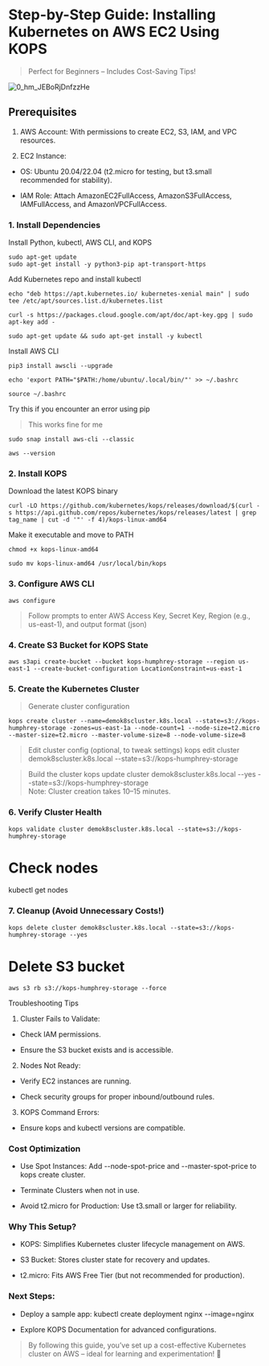 # Step-by-Step Guide: Installing Kubernetes on AWS EC2 Using KOPS
> Perfect for Beginners – Includes Cost-Saving Tips!

![0_hm_JEBoRjDnfzzHe](https://github.com/user-attachments/assets/6ae95200-aca0-4d9f-969b-84eaee7eb316)

## Prerequisites
1. AWS Account: With permissions to create EC2, S3, IAM, and VPC resources.

2. EC2 Instance:

 - OS: Ubuntu 20.04/22.04 (t2.micro for testing, but t3.small recommended for stability).

 - IAM Role: Attach AmazonEC2FullAccess, AmazonS3FullAccess, IAMFullAccess, and AmazonVPCFullAccess.


### 1. Install Dependencies

 Install Python, kubectl, AWS CLI, and KOPS
```
sudo apt-get update  
sudo apt-get install -y python3-pip apt-transport-https
```

Add Kubernetes repo and install kubectl

```
echo "deb https://apt.kubernetes.io/ kubernetes-xenial main" | sudo tee /etc/apt/sources.list.d/kubernetes.list
```
``` 
curl -s https://packages.cloud.google.com/apt/doc/apt-key.gpg | sudo apt-key add -
```
```
sudo apt-get update && sudo apt-get install -y kubectl
```

Install AWS CLI
```
pip3 install awscli --upgrade
```
```
echo 'export PATH="$PATH:/home/ubuntu/.local/bin/"' >> ~/.bashrc
```
```
source ~/.bashrc
```
Try this if you encounter an error using pip
> This works fine for me
```
sudo snap install aws-cli --classic
```
```
aws --version
```

### 2. Install KOPS
Download the latest KOPS binary
```
curl -LO https://github.com/kubernetes/kops/releases/download/$(curl -s https://api.github.com/repos/kubernetes/kops/releases/latest | grep tag_name | cut -d '"' -f 4)/kops-linux-amd64
```

Make it executable and move to PATH
```
chmod +x kops-linux-amd64
```
```
sudo mv kops-linux-amd64 /usr/local/bin/kops
```

### 3. Configure AWS CLI
```
aws configure
```
> Follow prompts to enter AWS Access Key, Secret Key, Region (e.g., us-east-1), and output format (json)


### 4. Create S3 Bucket for KOPS State
```
aws s3api create-bucket --bucket kops-humphrey-storage --region us-east-1 --create-bucket-configuration LocationConstraint=us-east-1
```

### 5. Create the Kubernetes Cluster
> Generate cluster configuration
```
kops create cluster --name=demok8scluster.k8s.local --state=s3://kops-humphrey-storage -zones=us-east-1a --node-count=1 --node-size=t2.micro --master-size=t2.micro --master-volume-size=8 --node-volume-size=8
```

> Edit cluster config (optional, to tweak settings)
kops edit cluster demok8scluster.k8s.local --state=s3://kops-humphrey-storage  

> Build the cluster
kops update cluster demok8scluster.k8s.local --yes --state=s3://kops-humphrey-storage  
>Note: Cluster creation takes 10–15 minutes.

### 6. Verify Cluster Health
```
kops validate cluster demok8scluster.k8s.local --state=s3://kops-humphrey-storage
```  

# Check nodes
kubectl get nodes  


### 7. Cleanup (Avoid Unnecessary Costs!)

```
kops delete cluster demok8scluster.k8s.local --state=s3://kops-humphrey-storage --yes  
```
# Delete S3 bucket
```
aws s3 rb s3://kops-humphrey-storage --force
```
Troubleshooting Tips
1. Cluster Fails to Validate:

  - Check IAM permissions.

 - Ensure the S3 bucket exists and is accessible.

2. Nodes Not Ready:

 - Verify EC2 instances are running.

- Check security groups for proper inbound/outbound rules.

3. KOPS Command Errors:

 - Ensure kops and kubectl versions are compatible.

### Cost Optimization
- Use Spot Instances: Add --node-spot-price and --master-spot-price to kops create cluster.

- Terminate Clusters when not in use.

- Avoid t2.micro for Production: Use t3.small or larger for reliability.

### Why This Setup?
- KOPS: Simplifies Kubernetes cluster lifecycle management on AWS.

- S3 Bucket: Stores cluster state for recovery and updates.

- t2.micro: Fits AWS Free Tier (but not recommended for production).

### Next Steps:

- Deploy a sample app: kubectl create deployment nginx --image=nginx

- Explore KOPS Documentation for advanced configurations.

> By following this guide, you’ve set up a cost-effective Kubernetes cluster on AWS – ideal for learning and experimentation! 🚀
